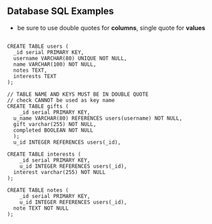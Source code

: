 ## Database SQL Examples
- be sure to use double quotes for **columns**, single quote for **values**

```

CREATE TABLE users (
  _id serial PRIMARY KEY,
  username VARCHAR(80) UNIQUE NOT NULL,
  name VARCHAR(100) NOT NULL,
  notes TEXT,
  interests TEXT
);
```
```
// TABLE NAME AND KEYS MUST BE IN DOUBLE QUOTE
// check CANNOT be used as key name
CREATE TABLE gifts (
	_id serial PRIMARY KEY,
  u_name VARCHAR(80) REFERENCES users(username) NOT NULL,
  gift varchar(255) NOT NULL,
  completed BOOLEAN NOT NULL
  );
  u_id INTEGER REFERENCES users(_id),
```
```
CREATE TABLE interests (
	_id serial PRIMARY KEY,
	u_id INTEGER REFERENCES users(_id),
  interest varchar(255) NOT NULL
);
```
```
CREATE TABLE notes (
	_id serial PRIMARY KEY,
	u_id INTEGER REFERENCES users(_id),
  note TEXT NOT NULL
);
```